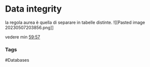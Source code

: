# Data integrity 

 la regola aurea è quella di separare in tabelle distinte. 
 ![[Pasted image 20230507203856.png]]

vedere min [59:57](https://www.youtube.com/watch?v=ztHopE5Wnpc?T=59:57) 


### Tags 
#Databases
